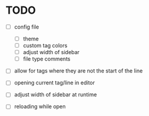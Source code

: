 # TODO

- [ ] config file
    - [ ] theme
    - [ ] custom tag colors
    - [ ] adjust width of sidebar
    - [ ] file type comments

- [ ] allow for tags where they are not the start of the line

- [ ] opening current tag/line in editor

- [ ] adjust width of sidebar at runtime

- [ ] reloading while open
